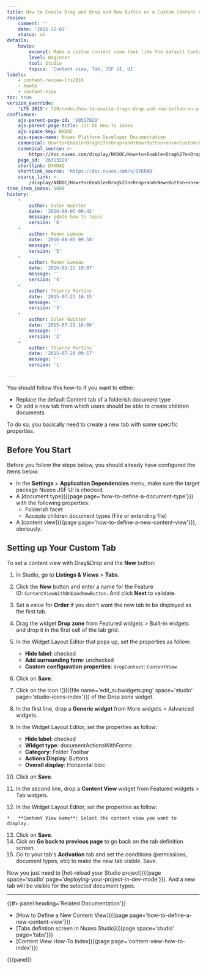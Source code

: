 ```yaml
---
title: How to Enable Drag and Drop and New Button on a Custom Content View
review:
    comment: ''
    date: '2015-12-01'
    status: ok
details:
    howto:
        excerpt: Make a custom content view look like the default Content tab.
        level: Beginner
        tool: Studio
        topics: 'Content view, Tab, JSF UI, UI'
labels:
    - content-review-lts2016
    - howto
    - content-view
toc: true
version_override:
    'LTS 2015': 710/nxdoc/how-to-enable-dragn-drop-and-new-button-on-a-custom-content-view
confluence:
    ajs-parent-page-id: '20517820'
    ajs-parent-page-title: JSF UI How-To Index
    ajs-space-key: NXDOC
    ajs-space-name: Nuxeo Platform Developer Documentation
    canonical: How+to+Enable+Drag%27n+Drop+and+New+Button+on+a+Custom+Content+View
    canonical_source: >-
        https://doc.nuxeo.com/display/NXDOC/How+to+Enable+Drag%27n+Drop+and+New+Button+on+a+Custom+Content+View
    page_id: '26313229'
    shortlink: DYKRAQ
    shortlink_source: 'https://doc.nuxeo.com/x/DYKRAQ'
    source_link: >-
        /display/NXDOC/How+to+Enable+Drag%27n+Drop+and+New+Button+on+a+Custom+Content+View
tree_item_index: 1600
history:
    -
        author: Solen Guitter
        date: '2016-09-05 09:42'
        message: pdate how-to topic
        version: '6'
    -
        author: Manon Lumeau
        date: '2016-08-03 09:58'
        message: ''
        version: '5'
    -
        author: Manon Lumeau
        date: '2016-03-21 10:07'
        message: ''
        version: '4'
    -
        author: Thierry Martins
        date: '2015-07-21 16:15'
        message: ''
        version: '3'
    -
        author: Solen Guitter
        date: '2015-07-21 16:06'
        message: ''
        version: '2'
    -
        author: Thierry Martins
        date: '2015-07-20 09:17'
        message: ''
        version: '1'

---
```

You should follow this how-to if you want to either:

*   Replace the default Content tab of a folderish document type
*   Or add a new tab from which users should be able to create children documents.

To do so, you basically need to create a new tab with some specific properties.

## Before You Start

Before you follow the steps below, you should already have configured the items below:

- In the **Settings**&nbsp;> **Application Dependencies** menu, make sure the target package Nuxeo JSF UI is checked.
- A [document type]({{page page='how-to-define-a-document-type'}}) with the following properties:
    - Folderish facet
    - Accepts children document types (File or extending file)
- A [content view]({{page page='how-to-define-a-new-content-view'}}), obviously.

## Setting up Your Custom Tab

To set a content view with Drag&Drop and the **New** button:

1.  In Studio, go to **Listings & Views** > **Tabs**.
2.  Click the **New** button and enter a name for the Feature ID:&nbsp;`ContentViewWithDnDandNewButton`. And click **Next** to validate.
3.  Set a value for **Order** if you don't want the new tab to be displayed as the first tab.
4.  Drag the widget **Drop zone** from Featured widgets > Built-in widgets and drop it in the first cell of the tab grid.
5.  In the Widget Layout Editor that pops up, set the properties as follow:

    *   **Hide label**: checked
    *   **Add surrounding form**: unchecked
    *   **Custom configuration properties**: `dropContext`: `ContentView`
6.  Click on **Save**.
7.  Click on the icon&nbsp;![]({{file name='edit_subwidgets.png' space='studio' page='studio-icons-index'}}) of the Drop zone widget.
8.  In the first line, drop a **Generic widget** from More widgets > Advanced widgets.
9.  In the Widget Layout Editor, set the properties as follow:

    *   **Hide label**: checked
    *   **Widget type**: documentActionsWithForms
    *   **Category**: Folder Toolbar
    *   **Actions Display**: Buttons
    *   **Overall display**: Horizontal bloc
10.  Click on **Save**.
11.  In the second line, drop a **Content View** widget from Featured widgets > Tab widgets.
12.  In the Widget Layout Editor, set the properties as follow:

    *   **Content View name**: Select the content view you want to display.
13.  Click on **Save**.
14.  Cick on **Go back to previous page** to go back on the tab definition screen.
15.  Go to your tab's **Activation** tab and set the conditions (permissions, document types, etc) to make the new tab visible. Save.

Now you just need to [hot-reload your Studio project]({{page space='studio' page='deploying-your-project-in-dev-mode'}}). And a new tab will be visible for the selected document types.

* * *

<div class="row" data-equalizer data-equalize-on="medium"><div class="column medium-6">{{#> panel heading='Related Documentation'}}

- [How to Define a New Content View]({{page page='how-to-define-a-new-content-view'}})
- [Tabs defintion screen in Nuxeo Studio]({{page space='studio' page='tabs'}})
- [Content View How-To Index]({{page page='content-view-how-to-index'}})

{{/panel}}</div><div class="column medium-6">

&nbsp;

</div></div>
